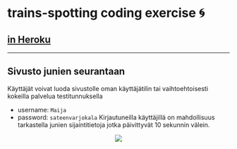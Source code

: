 # trains-spotting coding exercise :cyclone:
## [in Heroku](https://trains-spotting.herokuapp.com/)
***

## Sivusto junien seurantaan
Käyttäjät voivat luoda sivustolle oman käyttäjätilin tai vaihtoehtoisesti kokeilla palvelua testitunnuksella
- username: ```Maija```
- password: ```sateenvarjokala```
Kirjautuneilla käyttäjillä on mahdollisuus tarkastella  junien sijaintitietoja jotka päivittyvät 10 sekunnin välein.

<p align="center">
  <img src="http://www.thechristmasshop.co.uk/WebRoot/BT/Shops/BT4873/5510/1DAA/2F8B/66DF/A3BA/0A0C/05EE/762C/A0512013.jpg">
</p>
